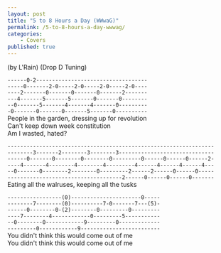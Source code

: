 ```yaml
---  
layout: post
title: "5 to 8 Hours a Day (WWwaG)"
permalink: /5-to-8-hours-a-day-wwwag/
categories: 
    - Covers
published: true
---
```


(by L'Rain)
(Drop D Tuning)

`------0-2-----------------------------------`  
`-----0-------2-0-----2-0-----2-0-----2-0----`  
`----2-------0-------0-------0-------2-------`  
`---4-------5-------5-------0-------0--------`  
`--0-------5-------4-------4-------0---------`  
`-0-------0-------0-------5-------0----------`  
People in the garden, dressing up for revolution  
Can't keep down week constitution  
Am I wasted, hated?  
  
`-----------------------------------------------------------------`  
`--------3-------2--------3--------3------------------------------`  
`------0-------0--------0--------0---------0------0------0------2-`  
`----4-------4--------4--------4---------4------4------4------4---`  
`--0-------0--------2--------0---------2------2------0------0-----`  
`------------------------------------2------0------0------0-------`  
Eating all the walruses, keeping all the tusks  
  
`-----------------(0)----------------------0-----`  
`--------7--------(0)----------7-0-------7---(5)-`  
`------0--------0-(2)--------0---------0---------`  
`----7--------4------------0---------5-----------`  
`--0--------0------------9---------0-------------`  
`---------0------------9-------------------------`  
You didn't think this would come out of me  
You didn't think this would come out of me